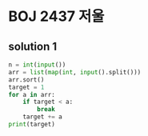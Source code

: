# BOJ 2437 저울 

## solution 1

```python
n = int(input())
arr = list(map(int, input().split()))
arr.sort()
target = 1
for a in arr:
    if target < a:
        break
    target += a
print(target)

```